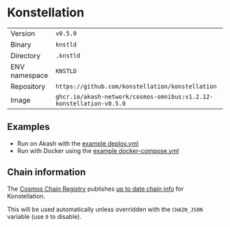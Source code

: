 # Konstellation

| | |
|---|---|
|Version|`v0.5.0`|
|Binary|`knstld`|
|Directory|`.knstld`|
|ENV namespace|`KNSTLD`|
|Repository|`https://github.com/konstellation/konstellation`|
|Image|`ghcr.io/akash-network/cosmos-omnibus:v1.2.12-konstellation-v0.5.0`|

## Examples

- Run on Akash with the [example deploy.yml](./deploy.yml)
- Run with Docker using the [example docker-compose.yml](./docker-compose.yml)

## Chain information

The [Cosmos Chain Registry](https://github.com/cosmos/chain-registry) publishes [up to date chain info](https://raw.githubusercontent.com/cosmos/chain-registry/master/konstellation/chain.json) for Konstellation.

This will be used automatically unless overridden with the `CHAIN_JSON` variable (use `0` to disable).
